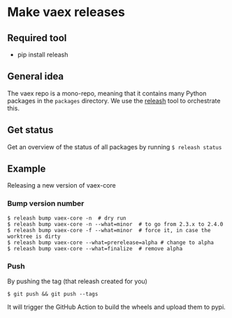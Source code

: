 # Make vaex releases

## Required tool
 * pip install releash

## General idea

The vaex repo is a mono-repo, meaning that it contains many Python packages in the `packages` directory. We use the [releash](https://github.com/maartenbreddels/releash) tool to orchestrate this.

## Get status

Get an overview of the status of all packages by running `$ releash status`

## Example

Releasing a new version of vaex-core

### Bump version number
    $ releash bump vaex-core -n  # dry run
    $ releash bump vaex-core -n --what=minor  # to go from 2.3.x to 2.4.0
    $ releash bump vaex-core -f --what=minor  # force it, in case the worktree is dirty
    $ releash bump vaex-core --what=prerelease=alpha # change to alpha
    $ releash bump vaex-core --what=finalize  # remove alpha

### Push

By pushing the tag (that releash created for you)

    $ git push && git push --tags

It will trigger the GitHub Action to build the wheels and upload them to pypi.

